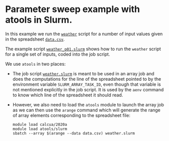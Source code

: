 # Parameter sweep example with atools in Slurm.

In this example we run the [``weather``](weather) script for a number of
input values given in the spreadsheet [``data.csv``](data.csv).

The example script [``weather_p01.slurm``](weather_p01.slurm) shows how
to run the ``weather`` script for a single set of inputs, coded into the
job script.

We use ``atools`` in two places:

  * The job script [``weather.slurm``](weather.slurm) is meant to be used
    in an array job and does the computations for the line of the spreadsheet
    pointed to by the environment variable ``SLURM_ARRAY_TASK_ID``, even
    though that variable is not mentioned explicitly in the job script. It is
    used by the ``aenv`` command to know which line of the spreadsheet it
    should read.

  * However, we also need to load the ``atools`` module to launch the array
    job as we can then use the ``arange`` command which will generate the
    range of array elements corresponding to the spreadsheet file:
    ``` batch
    module load calcua/2020a
    module load atools/slurm
    sbatch --array $(arange --data data.csv) weather.slurm
    ```
